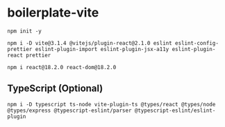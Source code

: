 # boilerplate-vite

`npm init -y`

`npm i -D vite@3.1.4 @vitejs/plugin-react@2.1.0 eslint eslint-config-prettier eslint-plugin-import eslint-plugin-jsx-a11y eslint-plugin-react prettier`

`npm i react@18.2.0 react-dom@18.2.0`



## TypeScript (Optional)

`npm i -D typescript ts-node vite-plugin-ts @types/react @types/node @types/express @typescript-eslint/parser @typescript-eslint/eslint-plugin`
